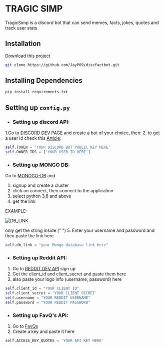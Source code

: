 # TRAGIC SIMP

TragicSimp is a discord bot that can send memes, facts, jokes, quotes and track user stats


## Installation

Download this project 

```bash
git clone https://github.com/JayP09/discfactbot.git
```

## Installing Dependencies

```bash
pip install requirements.txt
```

## Setting up `config.py`

- ### Setting up discord API:
1.Go to [DISCORD DEV PAGE](https://discord.com/developers/applications) and create a bot of your choice, then:
2. to get a user id check this [Article](https://medium.com/@Seth./how-to-retrieve-message-user-server-and-channel-ids-on-discord-3d83bd0327d4): 
```python
self.TOKEN = 'YOUR DISCORD BOT PUBLIC KEY HERE'
self.OWNER_IDS = ['YOUR USER ID HERE']
```

- ### Setting up MONGO DB:
Go to [MONOGO-DB](https://www.mongodb.com/) and 
1. signup and create a cluster 
2. click on connect, then connect to the application
3. select python 3.6 and above 
4. get the link 

EXAMPLE:

![DB_LINK](https://i.gyazo.com/247a79c3eb7c8a68a9623c408ad85c38.png)

only get the string inside (" ")
5. Enter your username and password and then paste the link here
```python
self.db_link = "your Mongo database link here"
```
- ### Setting up Reddit API:
1. Go to [REDDIT DEV API](https://www.reddit.com/dev/api) sign up 
2. Get the client_id and client_secret and paste them here
3. also paste your logo info (username, password) here 

```python
self.client_id = "YOUR CLIENT ID"
self.client_secret = 'YOUR CLIENT SECRET'
self.username = "YOUR REDDIT USERNAME"
self.password = "YOUR REDDIT PASSWORD"
```
- ### Setting up FavQ's API:

1. Go to [FavQs](https://favqs.com/api_keys)
2. Create a key and paste it here

```python
self.ACCESS_KEY_QUOTES = 'YOUR API KEY HERE'
``` 
